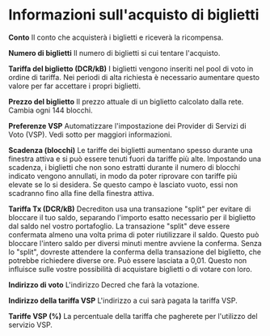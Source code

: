 # Informazioni sull'acquisto di biglietti

**Conto** Il conto che acquisterà i biglietti e riceverà la ricompensa.

**Numero di biglietti** Il numero di biglietti si cui tentare l'acquisto.

**Tariffa del biglietto (DCR/kB)** I biglietti vengono inseriti nel pool di
voto in ordine di tariffa. Nei periodi di alta richiesta è necessario aumentare
questo valore per far accettare i propri biglietti.

**Prezzo del biglietto** Il prezzo attuale di un biglietto calcolato dalla
rete. Cambia ogni 144 blocchi.

**Preferenze VSP** Automatizzare l'impostazione dei Provider di Servizi di Voto
(VSP). Vedi sotto per maggiori informazioni.

**Scadenza (blocchi)** Le tariffe dei biglietti aumentano spesso durante una
finestra attiva e si può essere tenuti fuori da tariffe più alte. Impostando
una scadenza, i biglietti che non sono estratti durante il numero di blocchi
indicato vengono annullati, in modo da poter riprovare con tariffe più elevate
se lo si desidera. Se questo campo è lasciato vuoto, essi non scadranno fino
alla fine della finestra attiva.

**Tariffa Tx (DCR/kB)** Decrediton usa una transazione "split" per evitare di
bloccare il tuo saldo, separando l'importo esatto necessario per il biglietto
dal saldo nel vostro portafoglio. La transazione "split" deve essere confermata
almeno una volta prima di poter riutilizzare il saldo. Questo può bloccare
l'intero saldo per diversi minuti mentre avviene la conferma. Senza lo "split",
dovreste attendere la conferma della transazione del biglietto, che potrebbe
richiedere diverse ore. Può essere lasciata a 0,01. Questo non influisce sulle
vostre possibilità di acquistare biglietti o di votare con loro.

**Indirizzo di voto** L'indirizzo Decred che farà la votazione.

**Indirizzo della tariffa VSP** L'indirizzo a cui sarà pagata la tariffa VSP.

**Tariffe VSP (%)** La percentuale della tariffa che pagherete per l'utilizzo
del servizio VSP.
